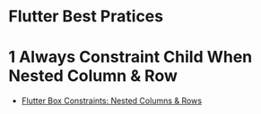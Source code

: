 # Flutter Best Pratices

# 1 Always Constraint Child When Nested Column & Row

- [Flutter Box Constraints: Nested Columns & Rows](https://siddharthmolleti.com/flutter-box-constraints-nested-column-s-row-s-3dfacada7361)
